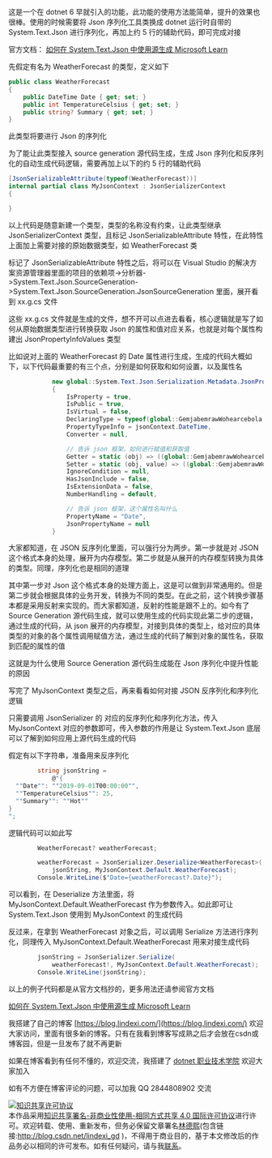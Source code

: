 
这是一个在 dotnet 6 早就引入的功能，此功能的使用方法能简单，提升的效果也很棒。使用的时候需要将 Json 序列化工具类换成 dotnet 运行时自带的 System.Text.Json 进行序列化，再加上约 5 行的辅助代码，即可完成对接

<!--more-->


<!-- CreateTime:2022/10/31 8:09:00 -->

<!-- 发布 -->
<!-- 博客 -->

官方文档： [如何在 System.Text.Json 中使用源生成 Microsoft Learn](https://learn.microsoft.com/zh-cn/dotnet/standard/serialization/system-text-json/source-generation?pivots=dotnet-6-0)

先假定有名为 WeatherForecast 的类型，定义如下

```csharp
public class WeatherForecast
{
    public DateTime Date { get; set; }
    public int TemperatureCelsius { get; set; }
    public string? Summary { get; set; }
}
```

此类型将要进行 Json 的序列化

为了能让此类型接入 source generation 源代码生成，生成 Json 序列化和反序列化的自动生成代码逻辑，需要再加上以下的约 5 行的辅助代码

```csharp
[JsonSerializableAttribute(typeof(WeatherForecast))]
internal partial class MyJsonContext : JsonSerializerContext
{

}
```

以上代码是随意新建一个类型，类型的名称没有约束，让此类型继承 JsonSerializerContext 类型，且标记 JsonSerializableAttribute 特性，在此特性上面加上需要对接的原始数据类型，如 WeatherForecast 类

标记了 JsonSerializableAttribute 特性之后，将可以在 Visual Studio 的解决方案资源管理器里面的项目的依赖项->分析器->System.Text.Json.SourceGeneration->System.Text.Json.SourceGeneration.JsonSourceGeneration 里面，展开看到 xx.g.cs 文件

这些 xx.g.cs 文件就是生成的文件，想不开可以点进去看看，核心逻辑就是写了如何从原始数据类型进行转换获取 Json 的属性和值对应关系，也就是对每个属性构建出 JsonPropertyInfoValues 类型

比如说对上面的 WeatherForecast 的 Date 属性进行生成，生成的代码大概如下，以下代码最重要的有三个点，分别是如何获取和如何设置，以及属性名

```csharp
            new global::System.Text.Json.Serialization.Metadata.JsonPropertyInfoValues<global::System.DateTime>()
            {
                IsProperty = true,
                IsPublic = true,
                IsVirtual = false,
                DeclaringType = typeof(global::GemjabemrawWohearcebola.WeatherForecast),
                PropertyTypeInfo = jsonContext.DateTime,
                Converter = null,

                // 告诉 json 框架，如何进行赋值和获取值
                Getter = static (obj) => ((global::GemjabemrawWohearcebola.WeatherForecast)obj).Date,
                Setter = static (obj, value) => ((global::GemjabemrawWohearcebola.WeatherForecast)obj).Date = value!,
                IgnoreCondition = null,
                HasJsonInclude = false,
                IsExtensionData = false,
                NumberHandling = default,

                // 告诉 json 框架，这个属性名叫什么
                PropertyName = "Date",
                JsonPropertyName = null
            }
```

大家都知道，在 JSON 反序列化里面，可以强行分为两步。第一步就是对 JSON 这个格式本身的处理，展开为内存模型。第二步就是从展开的内存模型转换为具体的类型。同理，序列化也是相同的道理

其中第一步对 Json 这个格式本身的处理方面上，这是可以做到非常通用的。但是第二步就会根据具体的业务开发，转换为不同的类型。在此之前，这个转换步骤基本都是采用反射来实现的。而大家都知道，反射的性能是跟不上的。如今有了 Source Generation 源代码生成，就可以使用生成的代码实现此第二步的逻辑，通过生成的代码，从 json 展开的内存模型，对接到具体的类型上，给对应的具体类型的对象的各个属性调用赋值方法，通过生成的代码了解到对象的属性名，获取到匹配的属性的值

这就是为什么使用 Source Generation 源代码生成能在 Json 序列化中提升性能的原因

写完了 MyJsonContext 类型之后，再来看看如何对接 JSON 反序列化和序列化逻辑

只需要调用 JsonSerializer 的 对应的反序列化和序列化方法，传入 MyJsonContext 对应的参数即可，传入参数的作用是让 System.Text.Json 底层可以了解到如何应用上源代码生成的代码

假定有以下字符串，准备用来反序列化

```csharp
        string jsonString =
            @"{
  ""Date"": ""2019-09-01T00:00:00"",
  ""TemperatureCelsius"": 25,
  ""Summary"": ""Hot""
}
";
```

逻辑代码可以如此写

```csharp
        WeatherForecast? weatherForecast;

        weatherForecast = JsonSerializer.Deserialize<WeatherForecast>(
            jsonString, MyJsonContext.Default.WeatherForecast);
        Console.WriteLine($"Date={weatherForecast?.Date}");
```

可以看到，在 Deserialize 方法里面，将 MyJsonContext.Default.WeatherForecast 作为参数传入。如此即可让 System.Text.Json 使用到 MyJsonContext 的生成代码

反过来，在拿到 WeatherForecast 对象之后，可以调用 Serialize 方法进行序列化，同理传入 MyJsonContext.Default.WeatherForecast 用来对接生成代码

```csharp
        jsonString = JsonSerializer.Serialize(
            weatherForecast!, MyJsonContext.Default.WeatherForecast);
        Console.WriteLine(jsonString);
```

以上的例子代码都是从官方文档抄的，更多用法还请参阅官方文档

[如何在 System.Text.Json 中使用源生成 Microsoft Learn](https://learn.microsoft.com/zh-cn/dotnet/standard/serialization/system-text-json/source-generation?pivots=dotnet-6-0)


我搭建了自己的博客 [https://blog.lindexi.com/](https://blog.lindexi.com/) 欢迎大家访问，里面有很多新的博客。只有在我看到博客写成熟之后才会放在csdn或博客园，但是一旦发布了就不再更新

如果在博客看到有任何不懂的，欢迎交流，我搭建了 [dotnet 职业技术学院](https://t.me/dotnet_campus) 欢迎大家加入

如有不方便在博客评论的问题，可以加我 QQ 2844808902 交流

<a rel="license" href="http://creativecommons.org/licenses/by-nc-sa/4.0/"><img alt="知识共享许可协议" style="border-width:0" src="https://licensebuttons.net/l/by-nc-sa/4.0/88x31.png" /></a><br />本作品采用<a rel="license" href="http://creativecommons.org/licenses/by-nc-sa/4.0/">知识共享署名-非商业性使用-相同方式共享 4.0 国际许可协议</a>进行许可。欢迎转载、使用、重新发布，但务必保留文章署名[林德熙](http://blog.csdn.net/lindexi_gd)(包含链接:http://blog.csdn.net/lindexi_gd )，不得用于商业目的，基于本文修改后的作品务必以相同的许可发布。如有任何疑问，请与我[联系](mailto:lindexi_gd@163.com)。